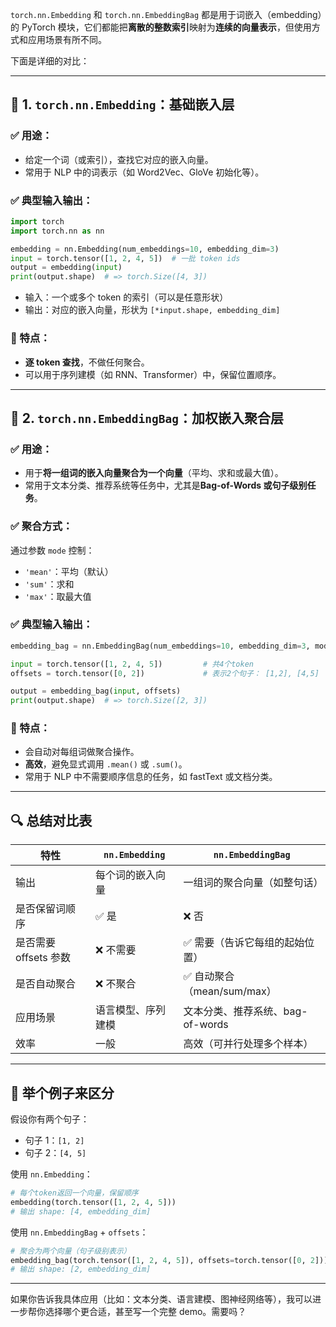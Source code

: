 `torch.nn.Embedding` 和 `torch.nn.EmbeddingBag` 都是用于词嵌入（embedding）的 PyTorch 模块，它们都能把**离散的整数索引**映射为**连续的向量表示**，但使用方式和应用场景有所不同。

下面是详细的对比：

---

## 🧩 1. `torch.nn.Embedding`：基础嵌入层

### ✅ 用途：

* 给定一个词（或索引），查找它对应的嵌入向量。
* 常用于 NLP 中的词表示（如 Word2Vec、GloVe 初始化等）。

### ✅ 典型输入输出：

```python
import torch
import torch.nn as nn

embedding = nn.Embedding(num_embeddings=10, embedding_dim=3)
input = torch.tensor([1, 2, 4, 5])  # 一批 token ids
output = embedding(input)
print(output.shape)  # => torch.Size([4, 3])
```

* 输入：一个或多个 token 的索引（可以是任意形状）
* 输出：对应的嵌入向量，形状为 `[*input.shape, embedding_dim]`

### 📌 特点：

* **逐 token 查找**，不做任何聚合。
* 可以用于序列建模（如 RNN、Transformer）中，保留位置顺序。

---

## 🧮 2. `torch.nn.EmbeddingBag`：加权嵌入聚合层

### ✅ 用途：

* 用于**将一组词的嵌入向量聚合为一个向量**（平均、求和或最大值）。
* 常用于文本分类、推荐系统等任务中，尤其是**Bag-of-Words 或句子级别任务**。

### ✅ 聚合方式：

通过参数 `mode` 控制：

* `'mean'`：平均（默认）
* `'sum'`：求和
* `'max'`：取最大值

### ✅ 典型输入输出：

```python
embedding_bag = nn.EmbeddingBag(num_embeddings=10, embedding_dim=3, mode='mean')

input = torch.tensor([1, 2, 4, 5])         # 共4个token
offsets = torch.tensor([0, 2])             # 表示2个句子： [1,2], [4,5]

output = embedding_bag(input, offsets)
print(output.shape)  # => torch.Size([2, 3])
```

### 📌 特点：

* 会自动对每组词做聚合操作。
* **高效**，避免显式调用 `.mean()` 或 `.sum()`。
* 常用于 NLP 中不需要顺序信息的任务，如 fastText 或文档分类。

---

## 🔍 总结对比表

| 特性              | `nn.Embedding` | `nn.EmbeddingBag`      |
| --------------- | -------------- | ---------------------- |
| 输出              | 每个词的嵌入向量       | 一组词的聚合向量（如整句话）         |
| 是否保留词顺序         | ✅ 是            | ❌ 否                    |
| 是否需要 offsets 参数 | ❌ 不需要          | ✅ 需要（告诉它每组的起始位置）       |
| 是否自动聚合          | ❌ 不聚合          | ✅ 自动聚合（mean/sum/max）   |
| 应用场景            | 语言模型、序列建模      | 文本分类、推荐系统、bag-of-words |
| 效率              | 一般             | 高效（可并行处理多个样本）          |

---

## 🧠 举个例子来区分

假设你有两个句子：

* 句子 1：`[1, 2]`
* 句子 2：`[4, 5]`

使用 `nn.Embedding`：

```python
# 每个token返回一个向量，保留顺序
embedding(torch.tensor([1, 2, 4, 5]))
# 输出 shape: [4, embedding_dim]
```

使用 `nn.EmbeddingBag` + `offsets`：

```python
# 聚合为两个向量（句子级别表示）
embedding_bag(torch.tensor([1, 2, 4, 5]), offsets=torch.tensor([0, 2]))
# 输出 shape: [2, embedding_dim]
```

---

如果你告诉我具体应用（比如：文本分类、语言建模、图神经网络等），我可以进一步帮你选择哪个更合适，甚至写一个完整 demo。需要吗？

